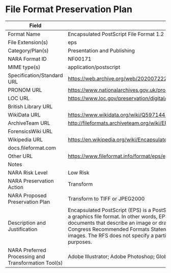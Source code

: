 # File Format Preservation Plan
  | Field | Value |
  | ----------- | ----------- |
  | Format Name | Encapsulated PostScript File Format 1.2 | 
| File Extension(s) | eps | 
| Category/Plan(s) | Presentation and Publishing | 
| NARA Format ID | NF00171 | 
| MIME type(s) | application/postscript | 
| Specification/Standard URL | <https://web.archive.org/web/20200722201520/https://hwiegman.home.xs4all.nl/fileformats/eps/adobe_EPSF1_2.pdf> | 
| PRONOM URL | <https://www.nationalarchives.gov.uk/pronom/fmt/122> | 
| LOC URL | <https://www.loc.gov/preservation/digital/formats/fdd/fdd000029.shtml> | 
| British Library URL |  | 
| WikiData URL | <https://www.wikidata.org/wiki/Q59714459> | 
| ArchiveTeam URL | <http://fileformats.archiveteam.org/wiki/EPS> | 
| ForensicsWiki URL |  | 
| Wikipedia URL | <https://en.wikipedia.org/wiki/Encapsulated_PostScript> | 
| docs.fileformat.com |  | 
| Other URL | <https://www.fileformat.info/format/eps/egff.htm> | 
| Notes |  | 
| NARA Risk Level | Low Risk | 
| NARA Preservation Action | Transform | 
| NARA Proposed Preservation Plan | Transform to TIFF or JPEG2000 | 
| Description and Justification | Encapsulated PostScript (EPS) is a PostScript document with additional restrictions which is intended to be usable as a graphics file format. In other words, EPS files are more-or-less self-contained, reasonably predictable PostScript documents that describe an image or drawing and can be placed within another PostScript document. The Library of Congress Recommended Formats Statement (RFS) includes EPS as an acceptable format for vector and raster graphic images. The RFS does not specify a particular version of EPS. They can be converted to TIFF or JPEG for access purposes. | 
| NARA Preferred Processing and Transformation Tool(s) | Adobe Illustrator; Adobe Photoshop; Global Mapper | 
